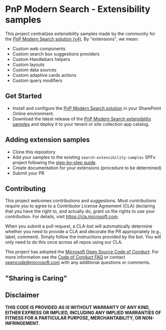 # PnP Modern Search - Extensibility samples

This project centralizes extensibility samples made by the community for the [PnP Modern Search solution (v4)](https://github.com/microsoft-search/pnp-modern-search). By "extensions", we mean:

- Custom web components
- Custom search box suggestions providers
- Custom Handlebars helpers
- Custom layouts
- Custom data sources
- Custom adaptive cards actions
- Custom query modifiers

## Get Started

- Install and configure the [PnP Modern Search solution](https://microsoft-search.github.io/pnp-modern-search/installation/) in your SharePoint Online environment.
- Download the latest release of the [PnP Modern Search extensibility samples](https://github.com/microsoft-search/pnp-modern-search-extensibility-samples/releases) and deploy it to your tenant or site collection app catalog.

## Adding extension samples 

- Clone this repository
- Add your samples to the existing `search-extensibility-samples` SPFx project following the [step-by-step guide](https://microsoft-search.github.io/pnp-modern-search/extensibility/).
- Create documentation for your extensions (procedure to be determined)
- Submit your PR

## Contributing

This project welcomes contributions and suggestions. Most contributions require you to agree to a
Contributor License Agreement (CLA) declaring that you have the right to, and actually do, grant us
the rights to use your contribution. For details, visit https://cla.microsoft.com.

When you submit a pull request, a CLA-bot will automatically determine whether you need to provide
a CLA and decorate the PR appropriately (e.g., label, comment). Simply follow the instructions
provided by the bot. You will only need to do this once across all repos using our CLA.

This project has adopted the [Microsoft Open Source Code of Conduct](https://opensource.microsoft.com/codeofconduct/).
For more information see the [Code of Conduct FAQ](https://opensource.microsoft.com/codeofconduct/faq/) or
contact [opencode@microsoft.com](mailto:opencode@microsoft.com) with any additional questions or comments.

## "Sharing is Caring"

## Disclaimer

**THIS CODE IS PROVIDED *AS IS* WITHOUT WARRANTY OF ANY KIND, EITHER EXPRESS OR IMPLIED, INCLUDING ANY IMPLIED WARRANTIES OF FITNESS FOR A PARTICULAR PURPOSE, MERCHANTABILITY, OR NON-INFRINGEMENT.**
